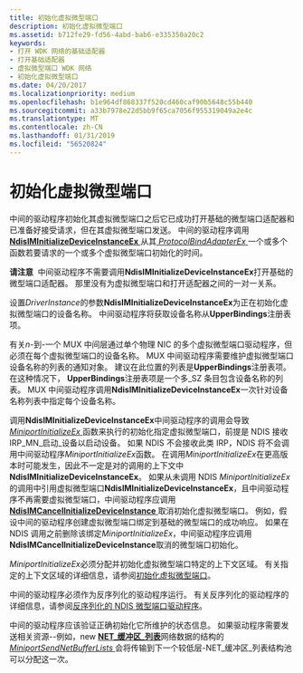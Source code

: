 ```yaml
---
title: 初始化虚拟微型端口
description: 初始化虚拟微型端口
ms.assetid: b712fe29-fd56-4abd-bab6-e335350a20c2
keywords:
- 打开 WDK 网络的基础适配器
- 打开基础适配器
- 虚拟微型端口 WDK 网络
- 初始化虚拟微型端口
ms.date: 04/20/2017
ms.localizationpriority: medium
ms.openlocfilehash: b1e964df868337f520cd460caf90b5648c55b440
ms.sourcegitcommit: a33b7978e22d5bb9f65ca7056f955319049a2e4c
ms.translationtype: MT
ms.contentlocale: zh-CN
ms.lasthandoff: 01/31/2019
ms.locfileid: "56520824"
---
```

# <a name="initializing-virtual-miniports"></a>初始化虚拟微型端口





中间的驱动程序初始化其虚拟微型端口之后它已成功打开基础的微型端口适配器和已准备好接受请求，但在其虚拟微型端口发送。 中间的驱动程序调用[ **NdisIMInitializeDeviceInstanceEx** ](https://msdn.microsoft.com/library/windows/hardware/ff562727)从其[ *ProtocolBindAdapterEx* ](https://msdn.microsoft.com/library/windows/hardware/ff570220)一个或多个函数若要请求的一个或多个虚拟微型端口初始化的时间。

**请注意**  中间驱动程序不需要调用**NdisIMInitializeDeviceInstanceEx**打开基础的微型端口适配器。 那里没有为虚拟微型端口和打开适配器之间的一对一关系。

 

设置*DriverInstance*的参数**NdisIMInitializeDeviceInstanceEx**为正在初始化虚拟微型端口的设备名称。 中间驱动程序将获取设备名称从**UpperBindings**注册表项。

有关*n*-到-一个 MUX 中间层通过单个物理 NIC 的多个虚拟微型端口驱动程序，但必须在每个虚拟微型端口的设备名称。 MUX 中间驱动程序需要维护虚拟微型端口设备名称的列表的通知对象。 建议在此位置的列表是**UpperBindings**注册表项。 在这种情况下， **UpperBindings**注册表项是一个多\_SZ 条目包含设备名称的列表。 MUX 中间驱动程序调用**NdisIMInitializeDeviceInstanceEx**一次针对设备名称列表中指定每个设备名称。

调用**NdisIMInitializeDeviceInstanceEx**中间驱动程序的调用会导致[ *MiniportInitializeEx* ](https://msdn.microsoft.com/library/windows/hardware/ff559389)函数来执行的初始化指定虚拟微型端口，前提是 NDIS 接收 IRP\_MN\_启动\_设备以启动设备。 如果 NDIS 不会接收此类 IRP，NDIS 将不会调用中间驱动程序*MiniportInitializeEx*函数。 在调用*MiniportInitializeEx*在更高版本时可能发生，因此不一定是对的调用的上下文中**NdisIMInitializeDeviceInstanceEx**。 如果从未调用 NDIS *MiniportInitializeEx*的调用中引用虚拟微型端口**NdisIMInitializeDeviceInstanceEx**，且中间驱动程序不再需要虚拟微型端口，中间驱动程序应调用[ **NdisIMCancelInitializeDeviceInstance** ](https://msdn.microsoft.com/library/windows/hardware/ff562719)取消初始化虚拟微型端口。 例如，假设中间的驱动程序创建虚拟微型端口绑定到基础的微型端口的成功响应。 如果在 NDIS 调用之前删除该绑定*MiniportInitializeEx*，中间驱动程序应调用**NdisIMCancelInitializeDeviceInstance**取消的微型端口初始化。

*MiniportInitializeEx*必须分配并初始化虚拟微型端口特定的上下文区域。 有关指定的上下文区域的详细信息，请参阅[初始化虚拟微型端口](initializing-a-virtual-miniport.md)。

中间的驱动程序必须作为反序列化的驱动程序运行。 有关反序列化的驱动程序的详细信息，请参阅[反序列化的 NDIS 微型端口驱动程序](deserialized-ndis-miniport-drivers.md)。

中间的驱动程序应该验证正确初始化它所维护的状态信息。 如果驱动程序需要发送相关资源--例如，new [ **NET\_缓冲区\_列表**](https://msdn.microsoft.com/library/windows/hardware/ff568388)网络数据的结构的[ *MiniportSendNetBufferLists* ](https://msdn.microsoft.com/library/windows/hardware/ff559440)会将传输到下一个较低层-NET\_缓冲区\_列表结构池可以分配这一次。

 

 





